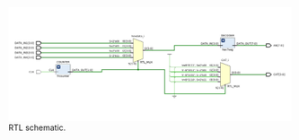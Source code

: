 ![Figure 1](https://github.com/AndresCasasola/fpga/raw/master/projects/pf21_fulldisplay/images/display_schematic.png "Figure 1")
RTL schematic.
